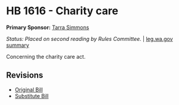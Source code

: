 # HB 1616 - Charity care
**Primary Sponsor:** [Tarra Simmons](/person/leg/tarra.simmons.md)

*Status: Placed on second reading by Rules Committee.* | [leg.wa.gov summary](https://app.leg.wa.gov/billsummary?BillNumber=1616&Year=2021)

Concerning the charity care act.

## Revisions
* [Original Bill](1/)
* [Substitute Bill](S/)